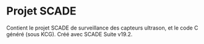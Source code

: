# Projet SCADE

Contient le projet SCADE de surveillance des capteurs ultrason, et le code C généré (sous KCG). Créé avec SCADE Suite v19.2.